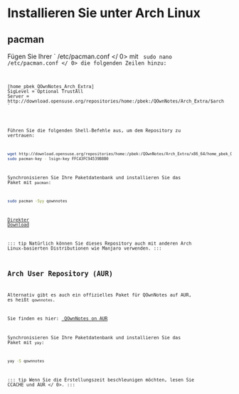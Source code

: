 # Installieren Sie unter Arch Linux

## pacman

Fügen Sie Ihrer ` /etc/pacman.conf </ 0> mit <code> sudo nano /etc/pacman.conf </ 0> die folgenden Zeilen hinzu:</p>

<pre><code class="ini">[home_pbek_QOwnNotes_Arch_Extra]
SigLevel = Optional TrustAll
Server = http://download.opensuse.org/repositories/home:/pbek:/QOwnNotes/Arch_Extra/$arch
`</pre>

Führen Sie die folgenden Shell-Befehle aus, um dem Repository zu vertrauen:

```bash
wget http://download.opensuse.org/repositories/home:/pbek:/QOwnNotes/Arch_Extra/x86_64/home_pbek_QOwnNotes_Arch_Extra.key -O - | sudo pacman-key --add -
sudo pacman-key - lsign-key FFC43FC94539B8B0
```

Synchronisieren Sie Ihre Paketdatenbank und installieren Sie das Paket mit ` pacman `:

```bash
sudo pacman -Syy qownnotes
```

[Direkter Download](https://build.opensuse.org/package/binaries/home:pbek:QOwnNotes/desktop/Arch_Extra)

::: tip
Natürlich können Sie dieses Repository auch mit anderen Arch Linux-basierten Distributionen wie Manjaro verwenden.
:::

## Arch User Repository (AUR)

Alternativ gibt es auch ein offizielles Paket für QOwnNotes auf AUR, es heißt ` qownnotes `.

Sie finden es hier: [ QOwnNotes on AUR ](https://aur.archlinux.org/packages/qownnotes)

Synchronisieren Sie Ihre Paketdatenbank und installieren Sie das Paket mit ` yay `:

```bash
yay -S qownnotes
```

::: tip
Wenn Sie die Erstellungszeit beschleunigen möchten, lesen Sie  CCACHE und AUR </ 0>. :::</p>
